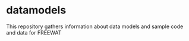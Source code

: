 # datamodels
This repository gathers information about data models and sample code and data for FREEWAT
